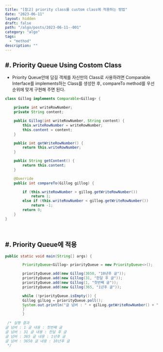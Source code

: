 ```yaml
---
title: "[참고] priority class를 custom class에 적용하는 방법"
date: "2023-06-11"
layout: hidden
draft: false
path: "/algo/posts/2023-06-11--001"
category: "algo"
tags:
  - "method"
description: ""
---
```

## #. Priority Queue Using Costom Class
* Priority Queue안에 담길 객체를 자신만의 Class로 사용하려면 Comparable Interface를 implements하는 Class를 생성한 후, compareTo method를 우선 순위에 맞게 구현해 주면 된다.

```java
class Gillog implements Comparable<Gillog> {

    private int writeRowNumber;
    private String content;

    public Gillog(int writeRowNumber, String content) {
        this.writeRowNumber = writeRowNumber;
        this.content = content;
    }

    public int getWriteRowNumber() {
        return this.writeRowNumber;
    }

    public String getContent() {
        return this.content;
    }

    @Override
    public int compareTo(Gillog gillog) {

        if (this.writeRowNumber > gillog.getWriteRowNumber())
            return 1;
        else if (this.writeRowNumber < gillog.getWriteRowNumber())
            return -1;
        return 0;
    }
}
```

<br/>

## #. Priority Queue에 적용

```java
public static void main(String[] args) {

        PriorityQueue<Gillog> priorityQueue = new PriorityQueue<>();

        priorityQueue.add(new Gillog(3650, "10년후 글"));
        priorityQueue.add(new Gillog(31, "한달 후 글"));
        priorityQueue.add(new Gillog(1, "첫번째 글"));
        priorityQueue.add(new Gillog(365, "1년후 글"));

        while (!priorityQueue.isEmpty()) {
        Gillog gilLog = priorityQueue.poll();
        System.out.println("글 넘버 : " + gilLog.getWriteRowNumber() + " 글 내용 : " + gilLog.getContent());
        }
        }
    
 /* 실행 결과
글 넘버 : 1 글 내용 : 첫번째 글
글 넘버 : 31 글 내용 : 한달 후 글
글 넘버 : 365 글 내용 : 1년후 글
글 넘버 : 3650 글 내용 : 10년후 글
 */
```


